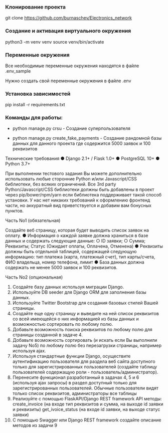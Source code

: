 ### Клонирование проекта

git clone https://github.com/burnaschev/Electronics_network

### Создание и активация виртуального окружения

python3 -m venv venv
source venv/bin/activate

### Переменные окружения

Все необходимые переменные окружения находятся в файле .env_sample

Нужно создать свой переменные окружения в файле .env

### Установка зависимостей

pip install -r requirements.txt

### Команды для работы:
- python manage.py crsu - Создание суперпользователя

- python manage.py create_fake_payments - Создание рандомной базы данных для данного проекта где содержится 5000 заявок и 100 реквизитов



Технические требования
● Django 2.1+ / Flask 1.0+
● PostgreSQL 10+
● Python 3.7+


При выполнении тестового задания Вы можете дополнительно использовать любые
сторонние Python и/или Javascript/CSS библиотеки, без всяких ограничений. Все 3rd
party Python/Javascript/CSS библиотеки должны быть добавлены в проект через
pip/bower/npm/yarn если библиотека поддерживает такой способ установки. У нас
нет никаких требований к оформлению фронтенд части, но аккуратный вид
приветствуется и добавим вам бонусных пунктов.

Часть No1 (обязательная)

Создайте веб страницу, которая будет выводить список заявок на оплату.
● Информация о каждой заявке должна храниться в базе данных и
содержать следующие данные:
○ ID заявки;
○ Сумма;
Реквизиты;
Статус (Ожидает оплаты, Оплачена, Отменена)
● Реквизиты должны быть отдельной таблицей, содержащей следующую информацию: тип платежа (карта, платежный счет), тип карты/счета, ФИО владельца, номер телефона, лимит
● База данных должна содержать не менее 5000 заявок и 100 реквизитов.


Часть No2 (опциональная)
1. Создайте базу данных используя миграции Django.
2. Используйте DB seeder для Django ORM для заполнения
базы данных.
3. Используйте Twitter Bootstrap для создания базовых стилей Вашей страницы.
4. Создайте еще одну страницу и выведите на ней список реквизитов со всей
имеющейся о них информацией из базы данных и возможностью
сортировать по любому полю.
5. Добавьте возможность поиска реквизитов по любому полю для страницы
созданной в задаче 4.
6. Добавьте возможность сортировать (и искать если Вы выполнили задачу No5)
по любому полю без перезагрузки страницы, например используя ajax.
7. Используя стандартные функции Django, осуществите аутентификацию
пользователя для раздела веб сайта доступного только для
зарегистрированных пользователей (создайте таблицу пользователей содержащую роли - пользователь/администратор).
8. Перенесите функционал разработанный в задачах 4, 5 и 6 (используя ajax
запросы) в раздел доступный только для зарегистрированных пользователей. Обычные пользователи видят только список реквизитов, администраторы все таблицы
9. Реализуйте с помощью FlaskAPI/Django REST framework API методы:
	create_invoice (на входе тип реквизитов и сумма, на выходе id заявки и реквизиты)
	get_ivoice_status (на входе id заявки, на выходе статус заявки)
10. С помощью Swagger или Django REST framework создайте описание методов из задачи 9
